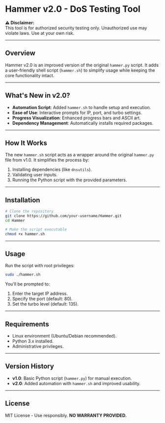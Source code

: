 # Hammer v2.0 - DoS Testing Tool

**⚠️ Disclaimer:**  
This tool is for authorized security testing only. Unauthorized use may violate laws. Use at your own risk.

---

## Overview
Hammer v2.0 is an improved version of the original `hammer.py` script. It adds a user-friendly shell script (`hammer.sh`) to simplify usage while keeping the core functionality intact.

---

## What's New in v2.0?
- **Automation Script**: Added `hammer.sh` to handle setup and execution.
- **Ease of Use**: Interactive prompts for IP, port, and turbo settings.
- **Progress Visualization**: Enhanced progress bars and ASCII art.
- **Dependency Management**: Automatically installs required packages.

---

## How It Works
The new `hammer.sh` script acts as a wrapper around the original `hammer.py` file from v1.0. It simplifies the process by:
1. Installing dependencies (like `dnsutils`).
2. Validating user inputs.
3. Running the Python script with the provided parameters.

---

## Installation
```bash
# Clone the repository
git clone https://github.com/your-username/Hammer.git
cd Hammer

# Make the script executable
chmod +x hammer.sh
```

---

## Usage
Run the script with root privileges:
```bash
sudo ./hammer.sh
```
You'll be prompted to:
1. Enter the target IP address.
2. Specify the port (default: 80).
3. Set the turbo level (default: 135).

---

## Requirements
- Linux environment (Ubuntu/Debian recommended).
- Python 3.x installed.
- Administrative privileges.

---

## Version History
- **v1.0**: Basic Python script (`hammer.py`) for manual execution.
- **v2.0**: Added automation with `hammer.sh` and improved usability.

---

## License
MIT License - Use responsibly. **NO WARRANTY PROVIDED.**
```